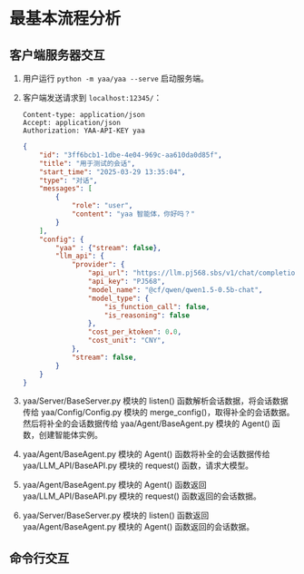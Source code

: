 # 最基本流程分析

## 客户端服务器交互

1. 用户运行 `python -m yaa/yaa --serve` 启动服务端。
2. 客户端发送请求到 `localhost:12345/`：

   ```plaintext
   Content-type: application/json
   Accept: application/json
   Authorization: YAA-API-KEY yaa
   ```

   ```json
   {
       "id": "3ff6bcb1-1dbe-4e04-969c-aa610da0d85f",
       "title": "用于测试的会话",
       "start_time": "2025-03-29 13:35:04",
       "type": "对话",
       "messages": [
           {
               "role": "user",
               "content": "yaa 智能体，你好吗？"
           }
       ],
       "config": {
           "yaa" : {"stream": false},
           "llm_api": {
               "provider": {
                   "api_url": "https://llm.pj568.sbs/v1/chat/completions",
                   "api_key": "PJ568",
                   "model_name": "@cf/qwen/qwen1.5-0.5b-chat",
                   "model_type": {
                       "is_function_call": false,
                       "is_reasoning": false
                   },
                   "cost_per_ktoken": 0.0,
                   "cost_unit": "CNY",
               },
               "stream": false,
           }
       }
   }
   ```

3. yaa/Server/BaseServer.py 模块的 listen() 函数解析会话数据，将会话数据传给 yaa/Config/Config.py 模块的 merge_config()，取得补全的会话数据。然后将补全的会话数据传给 yaa/Agent/BaseAgent.py 模块的 Agent() 函数，创建智能体实例。
4. yaa/Agent/BaseAgent.py 模块的 Agent() 函数将补全的会话数据传给 yaa/LLM_API/BaseAPI.py 模块的 request() 函数，请求大模型。
5. yaa/Agent/BaseAgent.py 模块的 Agent() 函数返回 yaa/LLM_API/BaseAPI.py 模块的 request() 函数返回的会话数据。
6. yaa/Server/BaseServer.py 模块的 listen() 函数返回 yaa/Agent/BaseAgent.py 模块的 Agent() 函数返回的会话数据。

## 命令行交互
